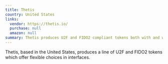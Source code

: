 ```yaml
---
title: Thetis
country: United States
links:
  vendor: https://thetis.io/
  purchase: null
  amazon: null
summary: Thetis produces U2F and FIDO2 compliant tokens both with and without fingerprint biometrics.
---
```


Thetis, based in the United States, produces a line of U2F and FIDO2 tokens which offer flexible choices in interfaces.
